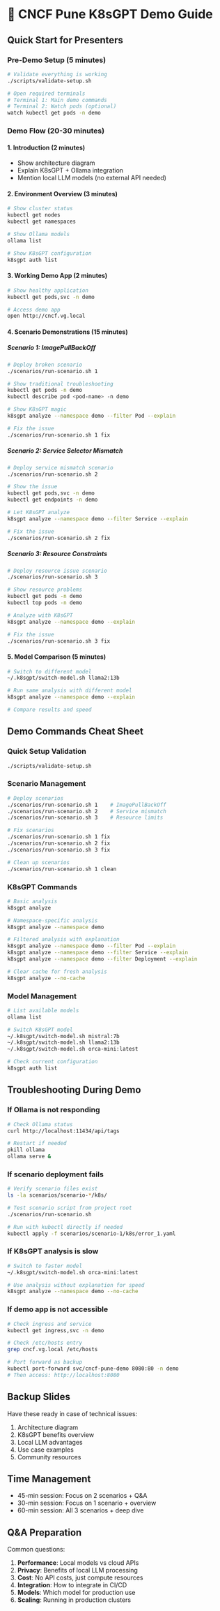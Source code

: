 # 🎯 CNCF Pune K8sGPT Demo Guide

## Quick Start for Presenters

### Pre-Demo Setup (5 minutes)
```bash
# Validate everything is working
./scripts/validate-setup.sh

# Open required terminals
# Terminal 1: Main demo commands
# Terminal 2: Watch pods (optional)
watch kubectl get pods -n demo
```

### Demo Flow (20-30 minutes)

#### 1. Introduction (2 minutes)
- Show architecture diagram
- Explain K8sGPT + Ollama integration
- Mention local LLM models (no external API needed)

#### 2. Environment Overview (3 minutes)
```bash
# Show cluster status
kubectl get nodes
kubectl get namespaces

# Show Ollama models
ollama list

# Show K8sGPT configuration
k8sgpt auth list
```

#### 3. Working Demo App (2 minutes)
```bash
# Show healthy application
kubectl get pods,svc -n demo

# Access demo app
open http://cncf.vg.local
```

#### 4. Scenario Demonstrations (15 minutes)

##### Scenario 1: ImagePullBackOff
```bash
# Deploy broken scenario
./scenarios/run-scenario.sh 1

# Show traditional troubleshooting
kubectl get pods -n demo
kubectl describe pod <pod-name> -n demo

# Show K8sGPT magic
k8sgpt analyze --namespace demo --filter Pod --explain

# Fix the issue
./scenarios/run-scenario.sh 1 fix
```

##### Scenario 2: Service Selector Mismatch
```bash
# Deploy service mismatch scenario
./scenarios/run-scenario.sh 2

# Show the issue
kubectl get pods,svc -n demo
kubectl get endpoints -n demo

# Let K8sGPT analyze
k8sgpt analyze --namespace demo --filter Service --explain

# Fix the issue
./scenarios/run-scenario.sh 2 fix
```

##### Scenario 3: Resource Constraints
```bash
# Deploy resource issue scenario
./scenarios/run-scenario.sh 3

# Show resource problems
kubectl get pods -n demo
kubectl top pods -n demo

# Analyze with K8sGPT
k8sgpt analyze --namespace demo --explain

# Fix the issue
./scenarios/run-scenario.sh 3 fix
```

#### 5. Model Comparison (5 minutes)
```bash
# Switch to different model
~/.k8sgpt/switch-model.sh llama2:13b

# Run same analysis with different model
k8sgpt analyze --namespace demo --explain

# Compare results and speed
```

## Demo Commands Cheat Sheet

### Quick Setup Validation
```bash
./scripts/validate-setup.sh
```

### Scenario Management
```bash
# Deploy scenarios
./scenarios/run-scenario.sh 1    # ImagePullBackOff
./scenarios/run-scenario.sh 2    # Service mismatch
./scenarios/run-scenario.sh 3    # Resource limits

# Fix scenarios
./scenarios/run-scenario.sh 1 fix
./scenarios/run-scenario.sh 2 fix
./scenarios/run-scenario.sh 3 fix

# Clean up scenarios
./scenarios/run-scenario.sh 1 clean
```

### K8sGPT Commands
```bash
# Basic analysis
k8sgpt analyze

# Namespace-specific analysis
k8sgpt analyze --namespace demo

# Filtered analysis with explanation
k8sgpt analyze --namespace demo --filter Pod --explain
k8sgpt analyze --namespace demo --filter Service --explain
k8sgpt analyze --namespace demo --filter Deployment --explain

# Clear cache for fresh analysis
k8sgpt analyze --no-cache
```

### Model Management
```bash
# List available models
ollama list

# Switch K8sGPT model
~/.k8sgpt/switch-model.sh mistral:7b
~/.k8sgpt/switch-model.sh llama2:13b
~/.k8sgpt/switch-model.sh orca-mini:latest

# Check current configuration
k8sgpt auth list
```

## Troubleshooting During Demo

### If Ollama is not responding
```bash
# Check Ollama status
curl http://localhost:11434/api/tags

# Restart if needed
pkill ollama
ollama serve &
```

### If scenario deployment fails
```bash
# Verify scenario files exist
ls -la scenarios/scenario-*/k8s/

# Test scenario script from project root
./scenarios/run-scenario.sh

# Run with kubectl directly if needed
kubectl apply -f scenarios/scenario-1/k8s/error_1.yaml
```

### If K8sGPT analysis is slow
```bash
# Switch to faster model
~/.k8sgpt/switch-model.sh orca-mini:latest

# Use analysis without explanation for speed
k8sgpt analyze --namespace demo --no-cache
```

### If demo app is not accessible
```bash
# Check ingress and service
kubectl get ingress,svc -n demo

# Check /etc/hosts entry
grep cncf.vg.local /etc/hosts

# Port forward as backup
kubectl port-forward svc/cncf-pune-demo 8080:80 -n demo
# Then access: http://localhost:8080
```

## Backup Slides

Have these ready in case of technical issues:
1. Architecture diagram
2. K8sGPT benefits overview
3. Local LLM advantages
4. Use case examples
5. Community resources

## Time Management

- 45-min session: Focus on 2 scenarios + Q&A
- 30-min session: Focus on 1 scenario + overview
- 60-min session: All 3 scenarios + deep dive

## Q&A Preparation

Common questions:
1. **Performance**: Local models vs cloud APIs
2. **Privacy**: Benefits of local LLM processing
3. **Cost**: No API costs, just compute resources
4. **Integration**: How to integrate in CI/CD
5. **Models**: Which model for production use
6. **Scaling**: Running in production clusters
